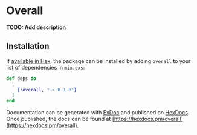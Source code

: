 # Overall

**TODO: Add description**

## Installation

If [available in Hex](https://hex.pm/docs/publish), the package can be installed
by adding `overall` to your list of dependencies in `mix.exs`:

```elixir
def deps do
  [
    {:overall, "~> 0.1.0"}
  ]
end
```

Documentation can be generated with [ExDoc](https://github.com/elixir-lang/ex_doc)
and published on [HexDocs](https://hexdocs.pm). Once published, the docs can
be found at [https://hexdocs.pm/overall](https://hexdocs.pm/overall).

